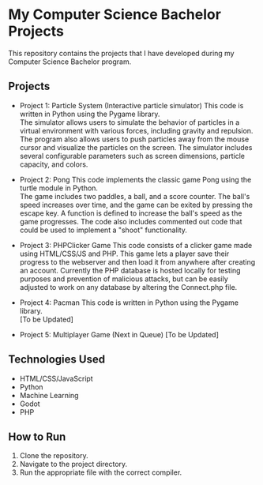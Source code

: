 # My Computer Science Bachelor Projects
This repository contains the projects that I have developed during my Computer Science Bachelor program.

## Projects
- Project 1: Particle System (Interactive particle simulator)
    This code is written in Python using the Pygame library. </br>
    The simulator allows users to simulate the behavior of particles in a virtual environment with various forces, including gravity and repulsion. The program also allows users to push particles away from the mouse cursor and visualize the particles on the screen. The simulator includes several configurable parameters such as screen dimensions, particle capacity, and colors.

- Project 2: Pong
    This code implements the classic game Pong using the turtle module in Python. </br>
    The game includes two paddles, a ball, and a score counter. The ball's speed increases over time, and the game can be exited by pressing the escape key. A function is defined to increase the ball's speed as the game progresses. The code also includes commented out code that could be used to implement a "shoot" functionality.

- Project 3: PHPClicker Game
    This code consists of a clicker game made using HTML/CSS/JS and PHP.
    This game lets a player save their progress to the webserver and then load it from anywhere after creating an account. Currently the PHP database is hosted locally for testing purposes and prevention of malicious attacks, but can be easily adjusted to work on any database by altering the Connect.php file.

- Project 4: Pacman
    This code is written in Python using the Pygame library. </br>
    [To be Updated]

- Project 5: Multiplayer Game (Next in Queue)
  [To be Updated]

## Technologies Used

- HTML/CSS/JavaScript
- Python
- Machine Learning
- Godot
- PHP

## How to Run

1. Clone the repository.
2. Navigate to the project directory.
3. Run the appropriate file with the correct compiler.
